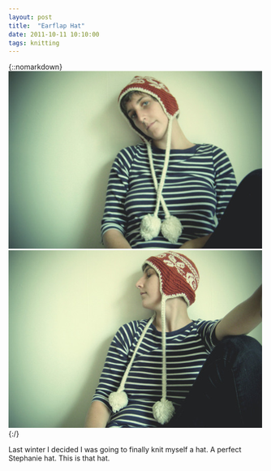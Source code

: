 ```yaml
---
layout: post
title:  "Earflap Hat"
date: 2011-10-11 10:10:00
tags: knitting
---
```

{::nomarkdown}
<img src="/uploads/2011/10/earflap01.jpg">
<img src="/uploads/2011/10/earflap02.jpg">
{:/}

Last winter I decided I was going to finally knit myself a hat. A perfect Stephanie hat. This is that hat.
